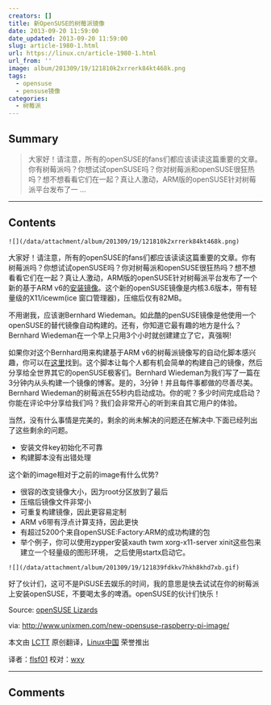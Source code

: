 ```yaml
---
creators: []
title: 新OpenSUSE的树莓派镜像
date: 2013-09-20 11:59:00
date_updated: 2013-09-20 11:59:00
slug: article-1980-1.html
url: https://linux.cn/article-1980-1.html
url_from: ''
image: album/201309/19/121810k2xrrerk84kt468k.png
tags:
  - opensuse
  - pensuse镜像
categories:
  - 树莓派
---
```


## Summary

> 大家好！请注意，所有的openSUSE的fans们都应该读读这篇重要的文章。你有树莓派吗？你想试试openSUSE吗？你对树莓派和openSUSE很狂热吗？想不想看看它们在一起？真让人激动，ARM版的openSUSE针对树莓派平台发布了一  ...

***

<!-- more -->

## Contents

`![](/data/attachment/album/201309/19/121810k2xrrerk84kt468k.png)`

大家好！请注意，所有的openSUSE的fans们都应该读读这篇重要的文章。你有树莓派吗？你想试试openSUSE吗？你对树莓派和openSUSE很狂热吗？想不想看看它们在一起？真让人激动，ARM版的openSUSE针对树莓派平台发布了一个新的基于ARM v6的[安装镜像](http://www.zq1.de/%7Ebernhard/linux/opensuse/raspberrypi-opensuse-20130907.img.xz)。这个新的openSUSE镜像是内核3.6版本，带有轻量级的X11/icewm(ice 窗口管理器)，压缩后仅有82MB。

不用谢我，应该谢Bernhard Wiedeman。如此酷的penSUSE镜像是他使用一个openSUSE的替代镜像自动构建的。还有，你知道它最有趣的地方是什么？Bernhard Wiedeman在一个早上只用3个小时就创建建立了它，真强啊!

如果你对这个Bernhard用来构建基于ARM v6的树莓派镜像写的自动化脚本感兴趣，你可以在[这里](https://build.opensuse.org/package/show/devel:ARM:Factory:Contrib:RaspberryPi/altimagebuild)找到。这个脚本让每个人都有机会简单的构建自己的镜像，然后分享给全世界其它的openSUSE极客们。Bernhard Wiedeman为我们写了一篇在3分钟内从头构建一个镜像的博客。是的，3分钟！并且每件事都做的尽善尽美。Bernhard Wiedeman的树莓派在55秒内启动成功。你的呢？多少时间完成启动？你能在评论中分享给我们吗？我们会非常开心的听到来自其它用户的体验。

当然，没有什么事情是完美的，剩余的尚未解决的问题还在解决中.下面已经列出了这些剩余的问题。

* 安装文件key初始化不可靠
* 构建脚本没有出错处理

这个新的image相对于之前的image有什么优势?

* 很容的改变镜像大小，因为root分区放到了最后
* 压缩后镜像文件非常小
* 可重复构建镜像，因此更容易定制
* ARM v6带有浮点计算支持，因此更快
* 有超过5200个来自openSUSE:Factory:ARM的成功构建的包
* 举个例子，你可以使用zypper安装xauth twm xorg-x11-server xinit这些包来建立一个轻量级的图形环境， 之后使用startx启动它。

`![](/data/attachment/album/201309/19/121839fdkkv7hkh8khd7xb.gif)`

好了伙计们，这可不是PiSUSE去娱乐的时间，我的意思是快去试试在你的树莓派上安装openSUSE，不要喝太多的啤酒。openSUSE的伙计们快乐！

Source: [openSUSE Lizards](https://lizards.opensuse.org/2013/09/07/new-raspberry-pi-image/)

 

via: <http://www.unixmen.com/new-opensuse-raspberry-pi-image/>

本文由 [LCTT](https://github.com/LCTT/TranslateProject) 原创翻译，[Linux中国](https://linux.cn/portal.php) 荣誉推出

译者：[flsf01](https://linux.cn/space/flsf01) 校对：[wxy](https://linux.cn/space/wxy)

***

## Comments
